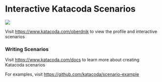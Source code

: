 # Interactive Katacoda Scenarios

[![](http://shields.katacoda.com/katacoda/oberdnik/count.svg)](https://www.katacoda.com/oberdnik "Get your profile on Katacoda.com")

Visit https://www.katacoda.com/oberdnik to view the profile and interactive scenarios

### Writing Scenarios
Visit https://www.katacoda.com/docs to learn more about creating Katacoda scenarios

For examples, visit https://github.com/katacoda/scenario-example
